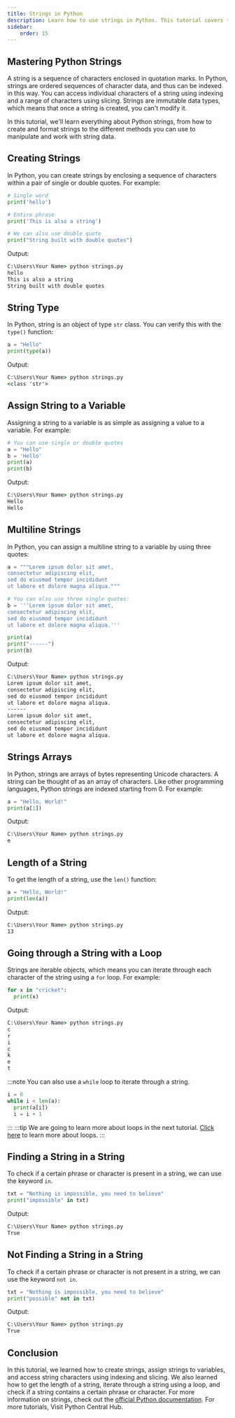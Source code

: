 ```yaml
---
title: Strings in Python
description: Learn how to use strings in Python. This tutorial covers the basics of strings, including string indexing, string methods, and string formatting.
sidebar: 
    order: 15
---
```


## Mastering Python Strings

A string is a sequence of characters enclosed in quotation marks. In Python, strings are ordered sequences of character data, and thus can be indexed in this way. You can access individual characters of a string using indexing and a range of characters using slicing. Strings are immutable data types, which means that once a string is created, you can't modify it.

In this tutorial, we'll learn everything about Python strings, from how to create and format strings to the different methods you can use to manipulate and work with string data.

## Creating Strings

In Python, you can create strings by enclosing a sequence of characters within a pair of single or double quotes. For example:

```python title="strings.py" showLineNumbers{1}
# Single word
print('hello')

# Entire phrase
print('This is also a string')

# We can also use double quote
print("String built with double quotes")
```

Output:

```cmd title="command" showLineNumbers{1} {2-4}
C:\Users\Your Name> python strings.py
hello
This is also a string
String built with double quotes
```

## String Type

In Python, string is an object of type `str` class. You can verify this with the `type()` function:

```python title="strings.py" showLineNumbers{1}
a = "Hello"
print(type(a))
```

Output:

```cmd title="command" showLineNumbers{1} {2}
C:\Users\Your Name> python strings.py
<class 'str'>
```

## Assign String to a Variable

Assigning a string to a variable is as simple as assigning a value to a variable. For example:

```python title="strings.py" showLineNumbers{1}
# You can use single or double quotes
a = "Hello" 
b = 'Hello'
print(a)
print(b)
```

Output:

```cmd title="command" showLineNumbers{1} {2-3}
C:\Users\Your Name> python strings.py
Hello
Hello
```

## Multiline Strings

In Python, you can assign a multiline string to a variable by using three quotes:

```python title="strings.py" showLineNumbers{1}
a = """Lorem ipsum dolor sit amet,
consectetur adipiscing elit,
sed do eiusmod tempor incididunt
ut labore et dolore magna aliqua."""

# You can also use three single quotes:
b = '''Lorem ipsum dolor sit amet,
consectetur adipiscing elit,
sed do eiusmod tempor incididunt
ut labore et dolore magna aliqua.'''

print(a)
print("------")
print(b)
```

Output:

```cmd title="command" showLineNumbers{1} {2-9}
C:\Users\Your Name> python strings.py
Lorem ipsum dolor sit amet,
consectetur adipiscing elit,
sed do eiusmod tempor incididunt
ut labore et dolore magna aliqua.
------
Lorem ipsum dolor sit amet,
consectetur adipiscing elit,
sed do eiusmod tempor incididunt
ut labore et dolore magna aliqua.
```

## Strings Arrays

In Python, strings are arrays of bytes representing Unicode characters. A string can be thought of as an array of characters. Like other programming languages, Python strings are indexed starting from 0. For example:

```python title="strings.py" showLineNumbers{1}
a = "Hello, World!"
print(a[1])
```

Output:

```cmd title="command" showLineNumbers{1} {2}
C:\Users\Your Name> python strings.py
e
```

## Length of a String

To get the length of a string, use the `len()` function:

```python title="strings.py" showLineNumbers{1}
a = "Hello, World!"
print(len(a))
```

Output:

```cmd title="command" showLineNumbers{1} {2}
C:\Users\Your Name> python strings.py
13
```

## Going through a String with a Loop

Strings are iterable objects, which means you can iterate through each character of the string using a `for` loop. For example:

```python title="strings.py" showLineNumbers{1}
for x in "cricket":
  print(x)
```

Output:

```cmd title="command" showLineNumbers{1} {2-8}
C:\Users\Your Name> python strings.py
c
r
i
c
k
e
t
```
:::note 
You can also use a `while` loop to iterate through a string.
```python title="strings.py" showLineNumbers{1}
i = 0
while i < len(a):
  print(a[i])
  i = i + 1
```
:::
:::tip
We are going to learn more about loops in the next tutorial. [Click here](/docs/tutorials/loops) to learn more about loops.
:::

## Finding a String in a String

To check if a certain phrase or character is present in a string, we can use the keyword `in`.

```python title="strings.py" showLineNumbers{1}
txt = "Nothing is impossible, you need to believe"
print("impossible" in txt)
```

Output:

```cmd title="command" showLineNumbers{1} {2}
C:\Users\Your Name> python strings.py
True
```

## Not Finding a String in a String

To check if a certain phrase or character is not present in a string, we can use the keyword `not in`.

```python title="strings.py" showLineNumbers{1}
txt = "Nothing is impossible, you need to believe"
print("possible" not in txt)
```

Output:

```cmd title="command" showLineNumbers{1} {2}
C:\Users\Your Name> python strings.py
True
```

## Conclusion
In this tutorial, we learned how to create strings, assign strings to variables, and access string characters using indexing and slicing. We also learned how to get the length of a string, iterate through a string using a loop, and check if a string contains a certain phrase or character. For more information on strings, check out the [official Python documentation](https://docs.python.org/3/library/stdtypes.html#text-sequence-type-str). For more tutorials, Visit Python Central Hub.